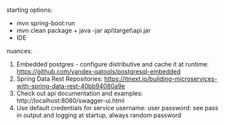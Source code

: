 starting options:

- mvn spring-boot:run
- mvn clean package + java -jar api\target\api.jar 
- IDE

nuances:

1. Embedded postgres - configure distributive and cache it at runtime:
 https://github.com/yandex-qatools/postgresql-embedded
2. Spring Data Rest Repositories:
https://itnext.io/building-microservices-with-spring-data-rest-40bb94080a9e
3. Check out api documentation and examples: 
http://localhost:8080/swagger-ui.html
4. Use default credentials for service 
 username: user
 password: see pass in output and logging at startup, always random password   

